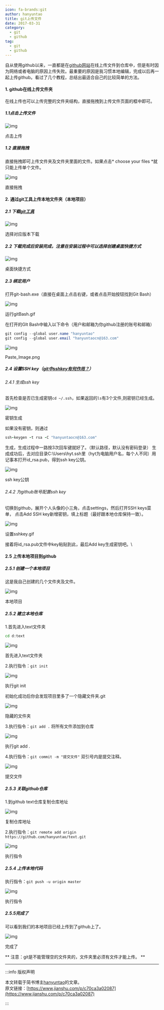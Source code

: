 ```yaml
---
icon: fa-brands:git
author: hanyuntao
title: git上传文件
date: 2017-03-31
category:
  - git
  - github
tag:
  - git
  - github
---
```


自从使用github以来，一直都是在[github网站](https://link.jianshu.com/?t=https://github.com/)在线上传文件到仓库中，但是有时因为网络或者电脑的原因上传失败。最重要的原因是我习惯本地编辑，完成以后再一起上传github。看过了几个教程，总结出最适合自己的比较简单的方法。

#### 1. github在线上传文件夹

在线上传也可以上传完整的文件夹结构，直接拖拽到上传文件页面的框中即可。

##### 1.1点击上传文件

![img](https://upload-images.jianshu.io/upload_images/3067059-3dc3ff655f5826e9.png)

点击上传

##### 1.2 直接拖拽

直接拖拽即可上传文件夹及文件夹里面的文件。如果点击* choose your files *就只能上传单个文件。



![img](https://upload-images.jianshu.io/upload_images/3067059-1433fee4d699a53e.png)

直接拖拽

#### 2. 通过git工具上传本地文件夹（本地项目）

##### 2.1 下载[git工具](https://link.jianshu.com/?t=https://git-scm.com/downloads)

![img](https://upload-images.jianshu.io/upload_images/3067059-0ff2c754d4888bb4.png)

选择对应版本下载

##### 2.2 下载完成后安装完成，注意在安装过程中可以选择创建桌面快捷方式

![img](https://upload-images.jianshu.io/upload_images/3067059-fa7d131432a1232e.png)

桌面快捷方式

##### 2.3 绑定用户

打开git-bash.exe（直接在桌面上点击右键，或者点击开始按钮找到Git Bash）

![img](https://upload-images.jianshu.io/upload_images/3067059-a232cbd6d250296e.gif)

运行gitBash.gif



在打开的GIt Bash中输入以下命令（用户和邮箱为你github注册的账号和邮箱）

```csharp
git config --global user.name "hanyuntao"
git config --global user.email "hanyuntaocn@163.com"
```

![img](https://upload-images.jianshu.io/upload_images/3067059-f2c6c88dca3cb4f1.png)

Paste_Image.png

##### 2.4 设置SSH key（[git中sshkey有何作用？](https://link.jianshu.com/?t=https://segmentfault.com/q/1010000000118744)）

###### 2.4.1 生成ssh key

首先检查是否已生成密钥`cd ~/.ssh`，如果返回的`ls`有3个文件,则密钥已经生成。

![img](https://upload-images.jianshu.io/upload_images/3067059-18adb5b6ca265756.png)

密钥生成



如果没有密钥，则通过

```ruby
ssh-keygen -t rsa -C "hanyuntaocn@163.com"
```

生成，生成过程中一路按3次回车键就好了。（默认路径，默认没有密码登录）
生成成功后，去对应目录C:\Users\hyt.ssh里（hyt为电脑用户名，每个人不同）用记事本打开id_rsa.pub，得到ssh key公钥。

![img](https://upload-images.jianshu.io/upload_images/3067059-ef6cb51d5ad31445.png)

ssh key公钥

###### 2.4.2 为github账号配置ssh key

切换到github，展开个人头像的小三角，点击settings，然后打开SSH keys菜单， 点击Add SSH key新增密钥，填上标题（最好跟本地仓库保持一致）。

![img](https://upload-images.jianshu.io/upload_images/3067059-1aba5aba10165470.gif)

设置sshkey.gif



接着将id_rsa.pub文件中key粘贴到此，最后Add key生成密钥吧。\

#### 2.5 上传本地项目到github

##### 2.5.1 创建一个本地项目

这是我自己创建的几个文件夹及文件。



![img](https://upload-images.jianshu.io/upload_images/3067059-2a5f6b6ff4ae9c95.png)

本地项目

##### 2.5.2 建立本地仓库

1.首先进入text文件夹

```bash
cd d:text
```

![img](https://upload-images.jianshu.io/upload_images/3067059-2b398f0122f722cb.png)

首先进入text文件夹

2.执行指令：`git init`

![img](https://upload-images.jianshu.io/upload_images/3067059-71817641532ad828.png)

执行git init

初始化成功后你会发现项目里多了一个隐藏文件夹.git



![img](https://upload-images.jianshu.io/upload_images/3067059-ac953ff8977c72db.png)

隐藏的文件夹

3.执行指令：`git add .`
将所有文件添加到仓库

![img](https://upload-images.jianshu.io/upload_images/3067059-fd5b779ebc45f4ba.png)

执行git add .

4.执行指令：`git commit -m "提交文件"`
双引号内是提交注释。

![img](https://upload-images.jianshu.io/upload_images/3067059-b4be356b146b06ff.png)

提交文件

##### 2.5.3 关联github仓库

1.到github text仓库复制仓库地址



![img](https://upload-images.jianshu.io/upload_images/3067059-29c5089e9fd4b637.png)

复制仓库地址

2.执行指令：`git remote add origin https://github.com/hanyuntao/text.git`



![img](https://upload-images.jianshu.io/upload_images/3067059-eeaf4b58df1f142f.png)

执行指令

##### 2.5.4 上传本地代码

执行指令：`git push -u origin master`

![img](https://upload-images.jianshu.io/upload_images/3067059-22f6fe754c8e3267.png)

执行指令

##### 2.5.5完成了

可以看到我们的本地项目已经上传到了github上了。



![img](https://upload-images.jianshu.io/upload_images/3067059-2b4264842851800a.png)

完成了

** 注意：git是不能管理空的文件夹的，文件夹里必须有文件才能上传。 **


---

:::info 版权声明

本文转载于简书博主[hanyuntao](https://www.jianshu.com/u/cc07c1b21b4b)的文章。  
原文链接：[https://www.jianshu.com/p/c70ca3a02087](https://www.jianshu.com/p/c70ca3a02087)

:::
